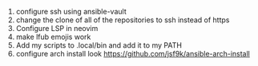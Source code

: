 1. configure ssh using ansible-vault
2. change the clone of all of the repositories to ssh instead of https
3. Configure LSP in neovim 
4. make lfub emojis work
5. Add my scripts to .local/bin and add it to my PATH
6. configure arch install look https://github.com/jsf9k/ansible-arch-install
